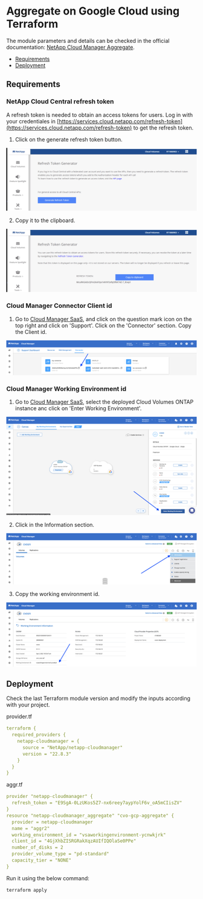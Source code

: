 # Aggregate on Google Cloud using Terraform

The module parameters and details can be checked in the official documentation: [NetApp Cloud Manager Aggregate](https://registry.terraform.io/providers/NetApp/netapp-cloudmanager/latest/docs/resources/aggregate).

* [Requirements](#requirements)
* [Deployment](#deployment)

## Requirements

### NetApp Cloud Central refresh token

A refresh token is needed to obtain an access tokens for users. Log in with your credentiales in [https://services.cloud.netapp.com/refresh-token](https://services.cloud.netapp.com/refresh-token) to get the refresh token. 

1. Click on the generate refresh token button.

![token-generator1](./pics/cloudmanager_token_generator01.jpg)

2. Copy it to the clipboard.

![token-generator2](./pics/cloudmanager_token_generator02.jpg)

### Cloud Manager Connector Client id

1. Go to [Cloud Manager SaaS](https://cloudmanager.netapp.com/support-dashboard/connector), and click on the question mark icon on the top right and click on 'Support'. Click on the 'Connector' section. Copy the Client id.

![account-id1](./pics/cloudmanager_client_id01.jpg)

### Cloud Manager Working Environment id

1. Go to [Cloud Manager SaaS](https://cloudmanager.netapp.com/), select the deployed Cloud Volumes ONTAP instance anc click on 'Enter Working Environment'.

![account-id1](./pics/cloudmanager_working_environment_id01.jpg)

2. Click in the Information section.

![account-id1](./pics/cloudmanager_working_environment_id02.jpg)

3. Copy the working environment id. 

![account-id1](./pics/cloudmanager_working_environment_id03.jpg)

## Deployment

Check the last Terraform module version and modify the inputs according with your project.

provider.tf
```yaml
terraform {
  required_providers {
    netapp-cloudmanager = {
      source = "NetApp/netapp-cloudmanager"
      version = "22.8.3"
    }
  }
}
```

aggr.tf
```yaml
provider "netapp-cloudmanager" {
  refresh_token = "E9SgA-0LzUKos5Z7-nx6reey7aypYolF6v_oA5mCIisZV"
}
resource "netapp-cloudmanager_aggregate" "cvo-gcp-aggregate" {
  provider = netapp-cloudmanager
  name = "aggr2"
  working_environment_id = "vsaworkingenvironment-ycnwkjrk"
  client_id = "4GjXhbZISRGRakXqzAUIfIQOlaSe0PPe"
  number_of_disks = 2
  provider_volume_type = "pd-standard"
  capacity_tier = "NONE"
}
```

Run it using the below command:
```shell
terraform apply
```
